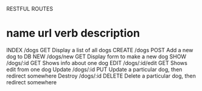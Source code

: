 RESTFUL ROUTES

name      url             verb      description
====================================================================
INDEX     /dogs           GET       Display a list of all dogs
CREATE    /dogs           POST      Add a new dog to DB
NEW       /dogs/new       GET       Display form to make a new dog
SHOW      /dogs/:id       GET       Shows info about one dog
EDIT      /dogs/:id/edit  GET       Shows edit from one dog
Update    /dogs/:id       PUT       Update a particular dog, then redirect somewhere
Destroy   /dogs/:id       DELETE    Delete a particular dog, then redirect somewhere 
